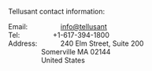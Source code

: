 Tellusant contact information:  

Email:&nbsp;&nbsp;&nbsp;&nbsp;&nbsp;&nbsp;&nbsp;&nbsp;&nbsp;&nbsp;&nbsp;&nbsp;&nbsp;&nbsp;&nbsp;&nbsp; [info@tellusant](info@tellusant)  
Tel:&nbsp;&nbsp;&nbsp;&nbsp;&nbsp;&nbsp;&nbsp;&nbsp;&nbsp;&nbsp;&nbsp;&nbsp;&nbsp;&nbsp;&nbsp;&nbsp;  +1-617-394-1800  
Address:&nbsp;&nbsp;&nbsp;&nbsp;&nbsp;&nbsp;&nbsp;&nbsp;&nbsp;&nbsp;&nbsp;  240 Elm Street, Suite 200  
&nbsp;&nbsp;&nbsp;&nbsp;&nbsp;&nbsp;&nbsp;&nbsp;&nbsp;&nbsp;&nbsp;&nbsp;&nbsp;&nbsp;&nbsp;&nbsp;  Somerville MA 02144  
&nbsp;&nbsp;&nbsp;&nbsp;&nbsp;&nbsp;&nbsp;&nbsp;&nbsp;&nbsp;&nbsp;&nbsp;&nbsp;&nbsp;&nbsp;&nbsp;  United States
